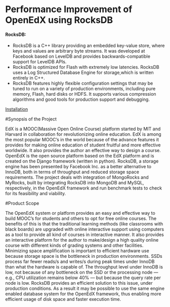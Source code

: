 # Performance Improvement of OpenEdX using RocksDB

#### RocksDB:
 * RocksDB is a C++ library providing an embedded key-value store, where keys and values are arbitrary byte streams. It was developed at Facebook based on LevelDB and provides backwards-compatible support for LevelDB APIs.
 * RocksDB is optimized for Flash with extremely low latencies. RocksDB uses a Log Structured Database Engine for storage,which is written entirely in C++.
 * RocksDB features highly flexible configuration settings that may be tuned to run on a variety of production environments, including pure memory, Flash, hard disks or HDFS. It supports various compression algorithms and good tools for production support and debugging.
 
 [Installation](https://github.com/fresearchgroup/performance-improvement-of-openedx#installation)


















#Synopsis of the Project 

EdX is a MOOC(Massive Open Online Course) platform started by MIT and Harvard in collaboration for
revolutionizing online education. EdX is among the most popular MOOC’s in the world because of the
advance features it provides for making online education of student fruitful and more effective worldwide. It
also provides the author an effective way to design a course.
OpenEdX is the open source platform based on the EdX platform and is created on the Django framework
(written in python). RocksDB, a storage engine has been presented by Facebook Inc. as a better alternative to
InnoDB, both in terms of throughput and reduced storage space requirements.
The project deals with integration of MongoRocks and MyRocks, built by integrating RocksDB into
MongoDB and MySQL, respectively, in the OpenEdX framework and run benchmark tests to check for its
feasibility and viability.

#Product Scope

The OpenEdX system or platform provides an easy and effective way to build MOOC’s for students and
others to opt for free online courses. The benefits of this is that the traditional learning methods (like
classrooms with black boards) are upgraded with online interactive support using computers as a tool to
provide all kind of courses in interactive manner.
It also provides an interactive platform for the author to make/design a high quality online course with
different kinds of grading systems and other facilities.
Minimizing space amplification is important to efficient hardware use because storage space is the bottleneck
in production environments. SSDs process far fewer reads/s and writes/s during peak times under InnoDB
than what the hardware is capable of. The throughput level under InnoDB is low, not because of any
bottleneck on the SSD or the processing node — e.g., CPU utilization remains below 40% — but because the
query rate per node is low. RocksDB provides an efficient solution to this issue, under production conditions.
As a result it may be possible to use the same engine enabled database system for the OpenEdX framework,
thus enabling more efficient usage of disk space and faster execution time.
